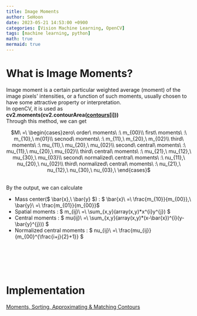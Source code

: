 ```yaml
---
title: Image Moments
author: SeHoon
date: 2023-05-21 14:53:00 +0900
categories: [Vision Machine Learning, OpenCV]
tags: [machine learning, python]
math: true
mermaid: true
---
```


# What is Image Moments?
Image moment is a certain particular weighted average (moment) of the image pixels' intensities, or a function of such moments, usually chosen to have some attractive property or interpretation.<br>
In openCV, it is used as<br>
**cv2.moments(cv2.contourArea([contours[i]](https://csh970605.github.io/posts/Contours/)))**<br>
Through this method, we can get 
<center>

$M\ =\ \begin{cases}zero\ order\ moments\ :\ m_{00}\\
first\ moments\ :\ m_{10},\ m{01}\\
secnod\ moments\ :\ m_{11},\ m_{20},\ m_{02}\\
third\ moments\ :\ mu_{11},\ mu_{20},\ mu_{02}\\
second\ central\ moments\ :\ mu_{11},\ mu_{20},\ mu_{02}\\
third\ central\ moments\ :\ mu_{21},\ mu_{12},\ mu_{30},\ mu_{03}\\
second\ normalized\ central\ moments\ :\ nu_{11},\ nu_{20},\ nu_{02}\\
third\ normalized\ central\ moments\ :\ nu_{21},\ nu_{12},\ nu_{30},\ nu_{03},\  \end{cases}$
</center>

<br>
By the output, we can calculate <br>

+ Mass center($ \bar{x},\ \bar{y} $) : $ \bar{x}\ =\ \frac{m_{10}}{m_{00}},\ \bar{y}\ =\ \frac{m_{01}}{m_{00}}$
+ Spatial moments : $ m_{ij}\ =\ \sum_{x,y}(array(x,y)*x^{i}y^{j}) $
+ Central moments : $ mu{ij}\ =\ \sum_{x,y}(array(x,y)*(x-\bar{x})^{i}(y-\bar{y}^{j})) $
+ Normalized central moments : $ nu_{ij}\ =\ \frac{mu_{ij}}{m_{00}^{\frac{i+j}{2}+1}} $

<br><br><br><br>

# Implementation
[Moments, Sorting, Approximating & Matching Contours](https://github.com/csh970605/Modern_Computer_Vision/blob/main/OpenCV/12.%20Moments%2C%20Sorting%2C%20Approximating%20and%20Matching%20Contours.ipynb)
